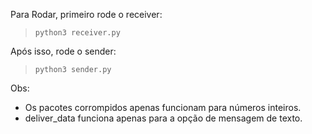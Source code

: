 Para Rodar, primeiro rode o receiver:
 > `python3 receiver.py`

Após isso, rode o sender:
 > `python3 sender.py`

Obs:
- Os pacotes corrompidos apenas funcionam para números inteiros.
- deliver_data funciona apenas para a opção de mensagem de texto.
